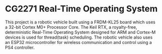 # CG2271 Real-Time Operating System  
This project is a robotic vehicle built using a FRDM-KL25 board which uses a 32-bit Cortex M0+ Processor Core. The Keil RTX, a royalty-free, deterministic Real-Time Operating System designed for ARM and Cortex-M devices is used for thread(task) scheduling. The robotic vehicle also uses an ESP32 microcontroller for wireless communication and control using a PS4 controller. 
